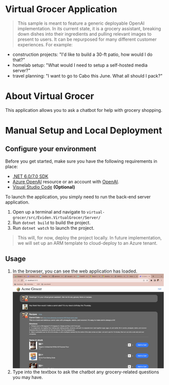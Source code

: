 # Virtual Grocer Application

> This sample is meant to feature a generic deployable OpenAI implementation. In its current state, it is a grocery assistant, breaking down dishes into their ingredients and pulling relevant images to present to users. It can be repurposed for many different customer experiences. For example:

- construction projects: "I'd like to build a 30-ft patio, how would I do that?"
- homelab setup: "What would I need to setup a self-hosted media server?"
- travel planning: "I want to go to Cabo this June. What all should I pack?"

# About Virtual Grocer

This application allows you to ask a chatbot for help with grocery shopping.

# Manual Setup and Local Deployment

## Configure your environment

Before you get started, make sure you have the following requirements in place:

- [.NET 6.0/7.0 SDK](https://dotnet.microsoft.com/en-us/download)
- [Azure OpenAI](https://aka.ms/oai/access) resource or an account with [OpenAI](https://platform.openai.com).
- [Visual Studio Code](https://code.visualstudio.com/Download) **(Optional)** 

To launch the application, you simply need to run the back-end server application.

1. Open up a terminal and navigate to `virtual-grocer/src/Eviden.VirtualGrocer/Server/`
2. Run `dotnet build` to build the project.
3. Run `dotnet watch` to launch the project.

> This will, for now, deploy the project locally. In future implementation, we will set up an ARM template to cloud-deploy to an Azure tenant.

## Usage

1. In the browser, you can see the web application has loaded.
![](https://github.com/GLB-EVIDEN-TCA/virtual-grocer/blob/main/src/Grocer.png)
2. Type into the textbox to ask the chatbot any grocery-related questions you may have.



